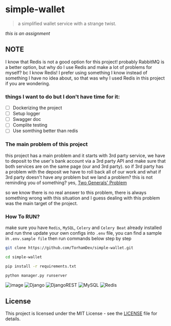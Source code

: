 # simple-wallet

> a simplified wallet service with a strange twist.

_*this is an assignment*_

## NOTE

I know that Redis is not a good option for this project! probably RabbitMQ is a better option, but why do I use Redis and make a lot of problems for myself? bc I know Redis! I prefer using something I know instead of something I have no idea about, so that was why I used Redis in this project if you are wondering.

### things I want to do but I don't have time for it:

- [ ] Dockerizing the project
- [ ] Setup logger
- [ ] Swagger doc
- [ ] Complite testing
- [ ] Use somthing better than redis

### The main problem of this project

this project has a main problem and it starts with 3rd party service, we have to deposit to the user's bank account via a 3rd party API and make sure that both services are on the same page (our and 3rd party).
so if 3rd party has a problem with the deposit we have to roll back all of our work and what if 3rd party doesn't have any problem but we land a problem? this is not reminding you of something? yes, [Two Generals' Problem](https://www.designgurus.io/answers/detail/what-is-the-two-generals-problem)

so we know there is no real answer to this problem, there is always something wrong with this situation and I guess dealing with this problem was the main target of the project.

### How To RUN?

make sure you have `Redis`, `MySQL`, `Celery` and `Celery Beat` already installed and run
thne update your own configs into `.env` file, you can find a sample in `.env.sample file`
then run commands below step by step

```bash
git clone https://github.com/TorhamDev/simple-wallet.git

cd simple-wallet

pip install -r requirements.txt

python manager.py runserver
```

![image](https://img.shields.io/badge/Python-FFD43B?style=for-the-badge&logo=python&logoColor=blue)
![Django](https://img.shields.io/badge/django-%23092E20.svg?style=for-the-badge&logo=django&logoColor=white)
![DjangoREST](https://img.shields.io/badge/DJANGO-REST-ff1709?style=for-the-badge&logo=django&logoColor=white&color=ff1709&labelColor=gray)
![MySQL](https://img.shields.io/badge/mysql-4479A1.svg?style=for-the-badge&logo=mysql&logoColor=white)
![Redis](https://img.shields.io/badge/redis-%23DD0031.svg?style=for-the-badge&logo=redis&logoColor=white)

## License

This project is licensed under the MIT License - see the [LICENSE](./LICENSE) file for details.
